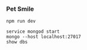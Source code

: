 ### Pet Smile

```
npm run dev

```

```
service mongod start
mongo --host localhost:27017
show dbs

```
